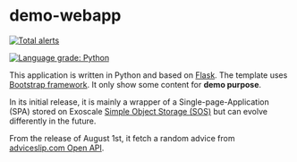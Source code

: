 # demo-webapp

[![Total alerts](https://img.shields.io/lgtm/alerts/g/SebastienPittet/demo-webapp.svg?logo=lgtm&logoWidth=18)](https://lgtm.com/projects/g/SebastienPittet/demo-webapp/alerts/)

[![Language grade: Python](https://img.shields.io/lgtm/grade/python/g/SebastienPittet/demo-webapp.svg?logo=lgtm&logoWidth=18)](https://lgtm.com/projects/g/SebastienPittet/demo-webapp/context:python)


This application is written in Python and based on [Flask](https://flask.palletsprojects.com/).
The template uses [Bootstrap framework](https://getbootstrap.com/).
It only show some content for **demo purpose**.

In its initial release, it is mainly a wrapper of a Single-page-Application (SPA) stored on Exoscale [Simple Object Storage (SOS)](https://www.exoscale.com/object-storage/) but can evolve differently in the future.

From the release of August 1st, it fetch a random advice from [adviceslip.com Open API](https://api.adviceslip.com/).
